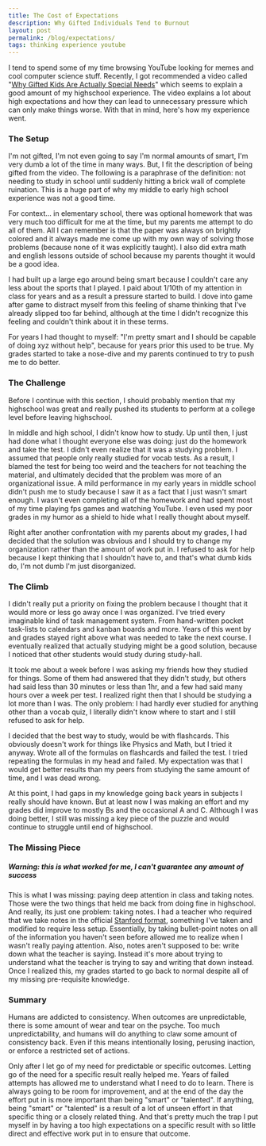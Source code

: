 ```yaml
---
title: The Cost of Expectations
description: Why Gifted Individuals Tend to Burnout
layout: post
permalink: /blog/expectations/
tags: thinking experience youtube
---
```


I tend to spend some of my time browsing YouTube looking for memes and cool computer science stuff. Recently, I got recommended a video called "[Why Gifted Kids Are Actually Special Needs](https://www.youtube.com/watch?v=QUjYy4Ksy1E)" which seems to explain a good amount of my highschool experience. The video explains a lot about high expectations and how they can lead to unnecessary pressure which can only make things worse. With that in mind, here's how my experience went.

### The Setup

I'm not gifted, I'm not even going to say I'm normal amounts of smart, I'm very dumb a lot of the time in many ways. But, I fit the description of being gifted from the video. The following is a paraphrase of the definition: not needing to study in school until suddenly hitting a brick wall of complete ruination. This is a huge part of why my middle to early high school experience was not a good time.

For context... in elementary school, there was optional homework that was very much too difficult for me at the time, but my parents me attempt to do all of them. All I can remember is that the paper was always on brightly colored and it always made me come up with my own way of solving those problems (because none of it was explicitly taught). I also did extra math and english lessons outside of school because my parents thought it would be a good idea.

I had built up a large ego around being smart because I couldn't care any less about the sports that I played. I paid about 1/10th of my attention in class for years and as a result a pressure started to build. I dove into game after game to distract myself from this feeling of shame thinking that I've already slipped too far behind, although at the time I didn't recognize this feeling and couldn't think about it in these terms.

For years I had thought to myself: "I'm pretty smart and I should be capable of doing xyz without help", because for years prior this used to be true. My grades started to take a nose-dive and my parents continued to try to push me to do better.

### The Challenge

Before I continue with this section, I should probably mention that my highschool was great and really pushed its students to perform at a college level before leaving highschool.

In middle and high school, I didn't know how to study. Up until then, I just had done what I thought everyone else was doing: just do the homework and take the test. I didn't even realize that it was a studying problem. I assumed that people only really studied for vocab tests. As a result, I blamed the test for being too weird and the teachers for not teaching the material, and ultimately decided that the problem was more of an organizational issue. A mild performance in my early years in middle school didn't push me to study because I saw it as a fact that I just wasn't smart enough. I wasn't even completing all of the homework and had spent most of my time playing fps games and watching YouTube. I even used my poor grades in my humor as a shield to hide what I really thought about myself.

Right after another confrontation with my parents about my grades, I had decided that the solution was obvious and I should try to change my organization rather than the amount of work put in. I refused to ask for help because I kept thinking that I shouldn't have to, and that's what dumb kids do, I'm not dumb I'm just disorganized.

### The Climb

I didn't really put a priority on fixing the problem because I thought that it would more or less go away once I was organized. I've tried every imaginable kind of task management system. From hand-written pocket task-lists to calendars and kanban boards and more. Years of this went by and grades stayed right above what was needed to take the next course. I eventually realized that actually studying might be a good solution, because I noticed that other students would study during study-hall.

It took me about a week before I was asking my friends how they studied for things. Some of them had answered that they didn't study, but others had said less than 30 minutes or less than 1hr, and a few had said many hours over a week per test. I realized right then that I should be studying a lot more than I was. The only problem: I had hardly ever studied for anything other than a vocab quiz, I literally didn't know where to start and I still refused to ask for help.

I decided that the best way to study, would be with flashcards. This obviously doesn't work for things like Physics and Math, but I tried it anyway. Wrote all of the formulas on flashcards and failed the test. I tried repeating the formulas in my head and failed. My expectation was that I would get better results than my peers from studying the same amount of time, and I was dead wrong.

At this point, I had gaps in my knowledge going back years in subjects I really should have known. But at least now I was making an effort and my grades did improve to mostly Bs and the occasional A and C. Although I was doing better, I still was missing a key piece of the puzzle and would continue to struggle until end of highschool.

### The Missing Piece

##### Warning: this is what worked for me, I can't guarantee any amount of success

This is what I was missing: paying deep attention in class and taking notes. Those were the two things that held me back from doing fine in highschool. And really, its just one problem: taking notes. I had a teacher who required that we take notes in the official [Stanford format](https://studentlearning.stanford.edu/academic-skills/tips-and-tools/note-taking), something I've taken and modified to require less setup. Essentially, by taking bullet-point notes on all of the information you haven't seen before allowed me to realize when I wasn't really paying attention. Also, notes aren't supposed to be: write down what the teacher is saying. Instead it's more about trying to understand what the teacher is trying to say and writing that down instead. Once I realized this, my grades started to go back to normal despite all of my missing pre-requisite knowledge.

### Summary

Humans are addicted to consistency. When outcomes are unpredictable, there is some amount of wear and tear on the psyche. Too much unpredictability, and humans will do anything to claw some amount of consistency back. Even if this means intentionally losing, perusing inaction, or enforce a restricted set of actions.

Only after I let go of my need for predictable or specific outcomes. Letting go of the need for a specific result really helped me. Years of failed attempts has allowed me to understand what I need to do to learn. There is always going to be room for improvement, and at the end of the day the effort put in is more important than being "smart" or "talented". If anything, being "smart" or "talented" is a result of a lot of unseen effort in that specific thing or a closely related thing. And that's pretty much the trap I put myself in by having a too high expectations on a specific result with so little direct and effective work put in to ensure that outcome.

